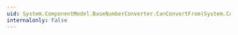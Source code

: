 ```yaml
---
uid: System.ComponentModel.BaseNumberConverter.CanConvertFrom(System.ComponentModel.ITypeDescriptorContext,System.Type)
internalonly: False
---
```

